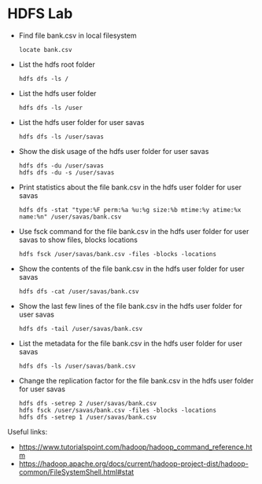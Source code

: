 # HDFS Lab

- Find file bank.csv in local filesystem
    
    ```
    locate bank.csv
    ```

- List the hdfs root folder
    ```
    hdfs dfs -ls /
    ```

- List the hdfs user folder
    ```
    hdfs dfs -ls /user
    ```

- List the hdfs user folder for user savas
    ```
    hdfs dfs -ls /user/savas
    ```

- Show the disk usage of the hdfs user folder for user savas
    ```
    hdfs dfs -du /user/savas
    hdfs dfs -du -s /user/savas
    ```

- Print statistics about the file bank.csv in the hdfs user folder for user savas
    ```
    hdfs dfs -stat "type:%F perm:%a %u:%g size:%b mtime:%y atime:%x name:%n" /user/savas/bank.csv
    ```

- Use fsck command for the file bank.csv in the hdfs user folder for user savas to show files, blocks locations
    ```
    hdfs fsck /user/savas/bank.csv -files -blocks -locations
    ```

- Show the contents of the file bank.csv in the hdfs user folder for user savas
    ```
    hdfs dfs -cat /user/savas/bank.csv
    ```

- Show the last few lines of the file bank.csv in the hdfs user folder for user savas
    ```
    hdfs dfs -tail /user/savas/bank.csv
    ```

- List the metadata for the file bank.csv in the hdfs user folder for user savas
    ```
    hdfs dfs -ls /user/savas/bank.csv
    ```

- Change the replication factor for the file bank.csv in the hdfs user folder for user savas
    ```
    hdfs dfs -setrep 2 /user/savas/bank.csv
    hdfs fsck /user/savas/bank.csv -files -blocks -locations
    hdfs dfs -setrep 1 /user/savas/bank.csv
    ```

Useful links: 
- https://www.tutorialspoint.com/hadoop/hadoop_command_reference.htm
- https://hadoop.apache.org/docs/current/hadoop-project-dist/hadoop-common/FileSystemShell.html#stat
